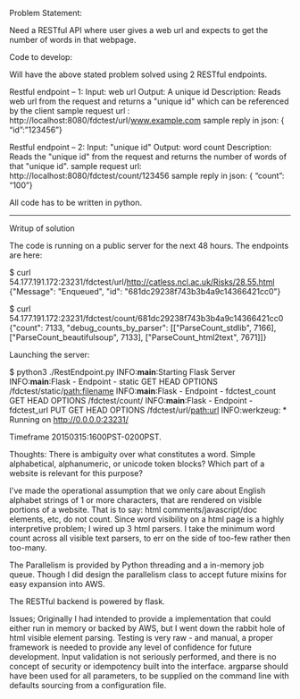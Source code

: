 Problem Statement:

Need a RESTful API where user gives a web url and expects to get the number of words in that webpage.
 
Code to develop:

Will have the above stated problem solved using 2 RESTful endpoints.

Restful endpoint – 1: 
Input: web url 
Output: A unique id
Description: Reads web url from the request and returns a "unique id" which can be referenced by the client
sample request url : http://localhost:8080/fdctest/url/www.example.com
sample reply in json: { “id”:”123456”}
 
Restful endpoint – 2:
Input:  "unique id" 
Output: word count
Description: Reads the "unique id" from the request and returns the number of words of that "unique id".
sample request url: http://localhost:8080/fdctest/count/123456
sample reply in json: { “count”: “100”}

All code has to be written in python.


-------------------------------
Writup of solution 


The code is running on a public server for the next 48 hours. The endpoints are here:

$ curl 54.177.191.172:23231/fdctest/url/http://catless.ncl.ac.uk/Risks/28.55.html
{"Message": "Enqueued", "id": "681dc29238f743b3b4a9c14366421cc0"}

$ curl 54.177.191.172:23231/fdctest/count/681dc29238f743b3b4a9c14366421cc0
{"count": 7133, "debug_counts_by_parser": [["ParseCount_stdlib", 7166], ["ParseCount_beautifulsoup", 7133], ["ParseCount_html2text", 7671]]}

Launching the server: 

$ python3 ./RestEndpoint.py
INFO:__main__:Starting Flask Server
INFO:__main__:Flask - Endpoint - static GET HEAD OPTIONS /fdctest/static/<path:filename>
INFO:__main__:Flask - Endpoint - fdctest_count GET HEAD OPTIONS /fdctest/count/<token>
INFO:__main__:Flask - Endpoint - fdctest_url PUT GET HEAD OPTIONS /fdctest/url/<path:url>
INFO:werkzeug: * Running on http://0.0.0.0:23231/ 

Timeframe 20150315:1600PST-0200PST. 
 
Thoughts:
   There is ambiguity over what constitutes a word. Simple alphabetical, alphanumeric, or unicode token blocks? Which part of a website is relevant for this purpose?

   I've made the operational assumption that we only care about English alphabet strings of 1 or more characters, that are rendered on visible portions of a website. That is to say: html comments/javascript/doc elements, etc, do not count. Since word visibility on a html page is a highly interpretive problem;  I wired up 3 html parsers. I take the minimum word count across all visible text parsers, to err on the side of too-few rather then too-many. 

   The Parallelism is provided by Python threading and a in-memory job queue. Though I did design the parallelism class to accept future mixins for easy expansion into AWS. 

   The RESTful backend is powered by flask. 

Issues;
   Originally I had intended to provide a implementation that could either run in memory or backed by AWS, but I went down the rabbit hole of html visible element parsing. 
   Testing is very raw - and manual, a proper framework is needed to provide any level of confidence for future development. 
   Input validation is not seriously performed, and there is no concept of security or idempotency built into the interface. 
   argparse should have been used for all parameters, to be supplied on the command line with defaults sourcing from a configuration file. 
